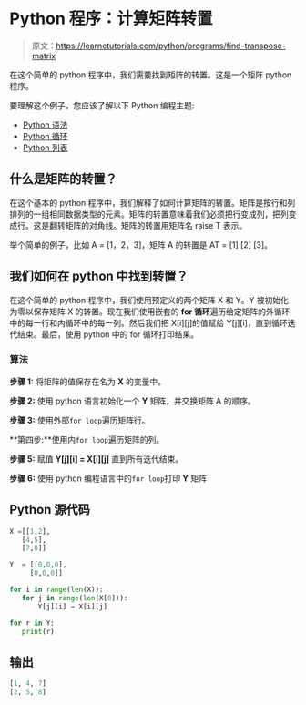 # Python 程序：计算矩阵转置

> 原文：<https://learnetutorials.com/python/programs/find-transpose-matrix>

在这个简单的 python 程序中，我们需要找到矩阵的转置。这是一个矩阵 python 程序。

要理解这个例子，您应该了解以下 Python 编程主题:

*   [Python 语法](../../python/syntax-comments "Python Syntax")
*   [Python 循环](../../python/python-loop-tutorials "Loops in Python")
*   [Python 列表](../../python/python-lists "Python list")

## 什么是矩阵的转置？

在这个基本的 python 程序中，我们解释了如何计算矩阵的转置。矩阵是按行和列排列的一组相同数据类型的元素。矩阵的转置意味着我们必须把行变成列，把列变成行。这是翻转矩阵的对角线。矩阵的转置用矩阵名 raise T 表示。

举个简单的例子，比如 A = [1，2，3]，矩阵 A 的转置是 AT = [1] [2] [3]。

## 我们如何在 python 中找到转置？

在这个简单的 python 程序中，我们使用预定义的两个矩阵 X 和 Y。Y 被初始化为零以保存矩阵 X 的转置。现在我们使用嵌套的 **for 循环**遍历给定矩阵的外循环中的每一行和内循环中的每一列。然后我们把 X[i][j]的值赋给 Y[j][i]，直到循环迭代结束。最后，使用 python 中的 for 循环打印结果。

### 算法

**步骤 1:** 将矩阵的值保存在名为 **X** 的变量中。

**步骤 2:** 使用 python 语言初始化一个 **Y** 矩阵，并交换矩阵 A 的顺序。

**步骤 3:** 使用外部`for loop`遍历矩阵行。

**第四步:**使用内`for loop`遍历矩阵的列。

**步骤 5:** 赋值 **Y[j][i] = X[i][j]** 直到所有迭代结束。

**步骤 6:** 使用 python 编程语言中的`for loop`打印 **Y** 矩阵

## Python 源代码

```py
X =[[1,2],  
   [4,5],  
   [7,8]]  

Y  = [[0,0,0],  
     [0,0,0]]  

for i in range(len(X)):  
   for j in range(len(X[0])):  
       Y[j][i] = X[i][j]  

for r in Y:  
   print(r) 

```

## 输出

```py
[1, 4, 7]
[2, 5, 8]
```
